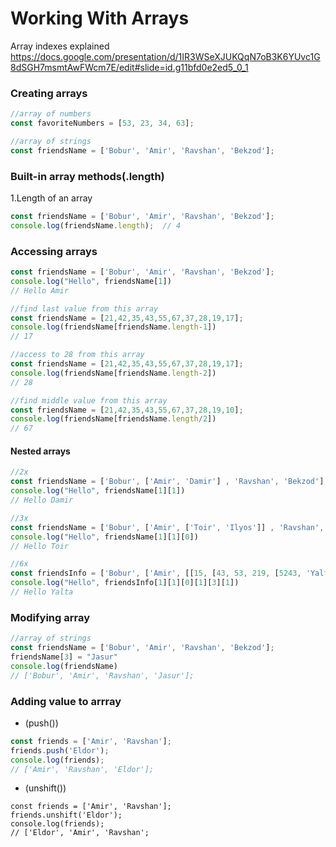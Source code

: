 # Working With Arrays

Array indexes explained 
https://docs.google.com/presentation/d/1IR3WSeXJUKQqN7oB3K6YUvc1G8dSGH7msmtAwFWcm7E/edit#slide=id.g11bfd0e2ed5_0_1

### Creating arrays
```js
//array of numbers
const favoriteNumbers = [53, 23, 34, 63];
```

```js
//array of strings
const friendsName = ['Bobur', 'Amir', 'Ravshan', 'Bekzod'];
```

### Built-in array methods(.length)
1.Length of an array
```js
const friendsName = ['Bobur', 'Amir', 'Ravshan', 'Bekzod'];
console.log(friendsName.length);  // 4
```

### Accessing arrays

```js
const friendsName = ['Bobur', 'Amir', 'Ravshan', 'Bekzod'];
console.log("Hello", friendsName[1])
// Hello Amir
```

```js
//find last value from this array
const friendsName = [21,42,35,43,55,67,37,28,19,17];
console.log(friendsName[friendsName.length-1])
// 17
```


```js
//access to 28 from this array
const friendsName = [21,42,35,43,55,67,37,28,19,17];
console.log(friendsName[friendsName.length-2])
// 28
```

```js
//find middle value from this array
const friendsName = [21,42,35,43,55,67,37,28,19,10];
console.log(friendsName[friendsName.length/2])
// 67
```

#### Nested arrays
```js
//2x
const friendsName = ['Bobur', ['Amir', 'Damir'] , 'Ravshan', 'Bekzod'];
console.log("Hello", friendsName[1][1])
// Hello Damir
```

```js
//3x
const friendsName = ['Bobur', ['Amir', ['Toir', 'Ilyos']] , 'Ravshan', 'Bekzod'];
console.log("Hello", friendsName[1][1][0])
// Hello Toir
```

```js
//6x
const friendsInfo = ['Bobur', ['Amir', [[15, [43, 53, 219, [5243, 'Yalta']]], 'Ilyos']] , 'Ravshan', 'Bekzod'];
console.log("Hello", friendsInfo[1][1][0][1][3][1])
// Hello Yalta
```

### Modifying array 
```js
//array of strings
const friendsName = ['Bobur', 'Amir', 'Ravshan', 'Bekzod'];
friendsName[3] = "Jasur"
console.log(friendsName)
// ['Bobur', 'Amir', 'Ravshan', 'Jasur'];
```

### Adding value to arrray 
- (push())
```js
const friends = ['Amir', 'Ravshan'];
friends.push('Eldor');
console.log(friends);
// ['Amir', 'Ravshan', 'Eldor'];
```

- (unshift())
```
const friends = ['Amir', 'Ravshan'];
friends.unshift('Eldor');
console.log(friends);
// ['Eldor', 'Amir', 'Ravshan';
```



